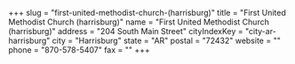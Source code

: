 +++
slug = "first-united-methodist-church-(harrisburg)"
title = "First United Methodist Church (harrisburg)"
name = "First United Methodist Church (harrisburg)"
address = "204 South Main Street"
cityIndexKey = "city-ar-harrisburg"
city = "Harrisburg"
state = "AR"
postal = "72432"
website = ""
phone = "870-578-5407"
fax = ""
+++

